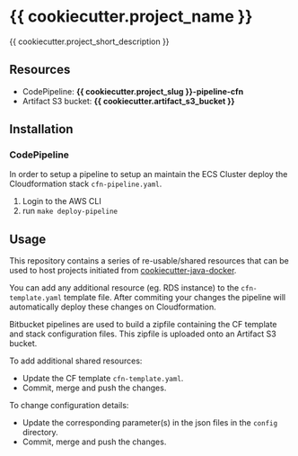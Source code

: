 # {{ cookiecutter.project_name }}

{{ cookiecutter.project_short_description }}

## Resources
- CodePipeline: **{{ cookiecutter.project_slug }}-pipeline-cfn**
- Artifact S3 bucket: **{{ cookiecutter.artifact_s3_bucket }}**

## Installation

### CodePipeline
In order to setup a pipeline to setup an maintain the ECS Cluster deploy the Cloudformation stack `cfn-pipeline.yaml`.
1. Login to the AWS CLI
1. run `make deploy-pipeline`

## Usage
This repository contains a series of re-usable/shared resources that can be used to host projects initiated from [cookiecutter-java-docker](https://bitbucket.org/persgroep/cookiecutter-java-docker).

You can add any additional resource (eg. RDS instance) to the `cfn-template.yaml` template file.
After commiting your changes the pipeline will automatically deploy these changes on Cloudformation.

Bitbucket pipelines are used to build a zipfile containing the CF template and stack configuration files. This zipfile is uploaded onto an Artifact S3 bucket.

To add additional shared resources:

* Update the CF template `cfn-template.yaml`.
* Commit, merge and push the changes.

To change configuration details:

* Update the corresponding parameter(s) in the json files in the `config` directory.
* Commit, merge and push the changes.

